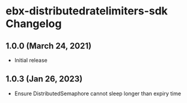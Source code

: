 # ebx-distributedratelimiters-sdk Changelog

## 1.0.0 (March 24, 2021)

* Initial release

## 1.0.3 (Jan 26, 2023)

* Ensure DistributedSemaphore cannot sleep longer than expiry time
